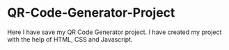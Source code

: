# QR-Code-Generator-Project
Here I have save my QR Code Generator project. I have created my project with the help of HTML, CSS and Javascript.
